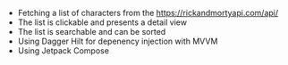 * Fetching a list of characters from the https://rickandmortyapi.com/api/
* The list is clickable and presents a detail view
* The list is searchable and can be sorted
* Using Dagger Hilt for depenency injection with MVVM
* Using Jetpack Compose 
